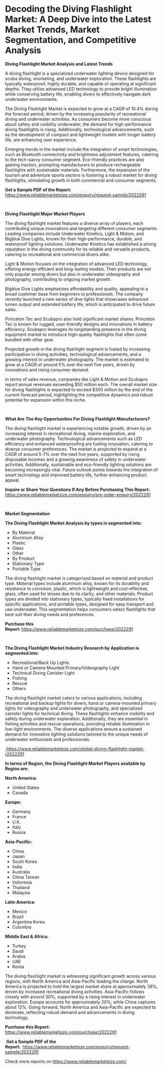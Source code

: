 <p><h1>Decoding the Diving Flashlight Market: A Deep Dive into the Latest Market Trends, Market Segmentation, and Competitive Analysis</h1></p><p><strong>Diving Flashlight Market Analysis and Latest Trends</strong></p>
<p><p>A diving flashlight is a specialized underwater lighting device designed for scuba diving, snorkeling, and underwater exploration. These flashlights are typically waterproof, highly durable, and capable of operating at significant depths. They utilize advanced LED technology to provide bright illumination while conserving battery life, enabling divers to effectively navigate dark underwater environments.</p><p>The Diving Flashlight Market is expected to grow at a CAGR of 10.4% during the forecast period, driven by the increasing popularity of recreational diving and underwater activities. As consumers become more conscious about safety and visibility underwater, the demand for high-performance diving flashlights is rising. Additionally, technological advancements, such as the development of compact and lightweight models with longer battery life, are enhancing user experience.</p><p>Emerging trends in the market include the integration of smart technologies, such as Bluetooth connectivity and brightness adjustment features, catering to the tech-savvy consumer segment. Eco-friendly practices are also gaining traction, prompting manufacturers to produce rechargeable flashlights with sustainable materials. Furthermore, the expansion of the tourism and adventure sports sectors is fostering a robust market for diving flashlights, stimulating growth in both commercial and consumer segments.</p></p>
<p><strong>Get a Sample PDF of the Report:&nbsp;</strong> <a href="https://www.reliablemarketsize.com/enquiry/request-sample/2022291?utm_campaign=2334&utm_medium=2&utm_source=Github&utm_content=ia&utm_term=06042025&utm_id=diving-flashlight">https://www.reliablemarketsize.com/enquiry/request-sample/2022291</a></p>
<p>&nbsp;</p>
<p><strong>Diving Flashlight Major Market Players</strong></p>
<p><p>The diving flashlight market features a diverse array of players, each contributing unique innovations and targeting different consumer segments. Leading companies include Underwater Kinetics, Light & Motion, and Bigblue Dive Lights, known for their high-performance, durable, and waterproof lighting solutions. Underwater Kinetics has established a strong reputation in the diving community for its reliable and versatile products, catering to recreational and commercial divers alike.</p><p>Light & Motion focuses on the integration of advanced LED technology, offering energy-efficient and long-lasting models. Their products are not only popular among divers but also in underwater videography and photography, contributing to ongoing market growth.</p><p>Bigblue Dive Lights emphasizes affordability and quality, appealing to a broad customer base from beginners to professionals. The company recently launched a new series of dive lights that showcases enhanced lumen output and extended battery life, which is anticipated to drive future sales.</p><p>Princeton Tec and Scubapro also hold significant market shares. Princeton Tec is known for rugged, user-friendly designs and innovations in battery efficiency. Scubapro leverages its longstanding presence in the diving equipment market to introduce high-quality flashlights that often come bundled with other gear.</p><p>Projected growth in the diving flashlight segment is fueled by increasing participation in diving activities, technological advancements, and a growing interest in underwater photography. The market is estimated to grow at a CAGR of around 5% over the next five years, driven by innovations and rising consumer demand.</p><p>In terms of sales revenue, companies like Light & Motion and Scubapro report annual revenues exceeding $50 million each. The overall market size for diving flashlights is expected to exceed $300 million by the end of the current forecast period, highlighting the competitive dynamics and robust potential for expansion within this niche.</p></p>
<p>&nbsp;</p>
<p><strong>What Are The Key Opportunities For Diving Flashlight Manufacturers?</strong></p>
<p><p>The diving flashlight market is experiencing notable growth, driven by an increasing interest in recreational diving, marine exploration, and underwater photography. Technological advancements such as LED efficiency and enhanced waterproofing are fueling innovation, catering to diverse consumer preferences. The market is projected to expand at a CAGR of around 5-7% over the next five years, supported by rising disposable incomes and a growing awareness of safety in underwater activities. Additionally, sustainable and eco-friendly lighting solutions are becoming increasingly vital. Future outlook points towards the integration of smart technology and improved battery life, further enhancing product appeal.</p></p>
<p><strong>Inquire or Share Your Questions If Any Before Purchasing This Report:</strong> <a href="https://www.reliablemarketsize.com/enquiry/pre-order-enquiry/2022291?utm_campaign=2334&utm_medium=2&utm_source=Github&utm_content=ia&utm_term=06042025&utm_id=diving-flashlight">https://www.reliablemarketsize.com/enquiry/pre-order-enquiry/2022291</a></p>
<p>&nbsp;</p>
<p><strong>Market Segmentation</strong></p>
<p><strong>The Diving Flashlight Market Analysis by types is segmented into:</strong></p>
<p><ul><li>By Material</li><li>Aluminum Alloy</li><li>Plastic</li><li>Glass</li><li>Other</li><li>By Product</li><li>Stationary Type</li><li>Portable Type</li></ul></p>
<p><p>The diving flashlight market is categorized based on material and product type. Material types include aluminum alloy, known for its durability and resistance to corrosion, plastic, which is lightweight and cost-effective, glass, often used for lenses due to its clarity, and other materials. Product types are divided into stationary types, typically fixed installations for specific applications, and portable types, designed for easy transport and use underwater. This segmentation helps consumers select flashlights that best suit their diving needs and preferences.</p></p>
<p><strong>Purchase this Report:&nbsp;</strong><a href="https://www.reliablemarketsize.com/purchase/2022291?utm_campaign=2334&utm_medium=2&utm_source=Github&utm_content=ia&utm_term=06042025&utm_id=diving-flashlight">https://www.reliablemarketsize.com/purchase/2022291</a></p>
<p>&nbsp;</p>
<p><strong>The Diving Flashlight Market Industry Research by Application is segmented into:</strong></p>
<p><ul><li>Recreational/Back Up Lights</li><li>Hand or Camera Mounted Primary/Videography Light</li><li>Technical Diving Canister Light</li><li>Fishing</li><li>Rescue</li><li>Others</li></ul></p>
<p><p>The diving flashlight market caters to various applications, including recreational and backup lights for divers, hand or camera-mounted primary lights for videography and underwater photography, and specialized canister lights for technical diving. These flashlights enhance visibility and safety during underwater exploration. Additionally, they are essential in fishing activities and rescue operations, providing reliable illumination in low-light environments. The diverse applications ensure a sustained demand for innovative lighting solutions tailored to the unique needs of underwater enthusiasts and professionals.</p></p>
<p><a href="https://www.reliablemarketsize.com/global-diving-flashlight-market-r2022291?utm_campaign=2334&utm_medium=2&utm_source=Github&utm_content=ia&utm_term=06042025&utm_id=diving-flashlight">&nbsp;https://www.reliablemarketsize.com/global-diving-flashlight-market-r2022291</a></p>
<p><strong>In terms of Region, the Diving Flashlight Market Players available by Region are:</strong></p>
<p>
    <p> <strong> North America: </strong>
        <ul>
            <li>United States</li>
            <li>Canada</li>
        </ul>
        </p> 
    <p> <strong> Europe: </strong>
        <ul>
            <li>Germany</li>
            <li>France</li>
            <li>U.K.</li>
            <li>Italy</li>
            <li>Russia</li>
        </ul>
        </p> 
    <p> <strong> Asia-Pacific: </strong>
        <ul>
            <li>China</li>
            <li>Japan</li>
            <li>South Korea</li>
            <li>India</li>
            <li>Australia</li>
            <li>China Taiwan</li>
            <li>Indonesia</li>
            <li>Thailand</li>
            <li>Malaysia</li>
        </ul>
        </p> 
    <p> <strong> Latin America: </strong>
        <ul>
            <li>Mexico</li>
            <li>Brazil</li>
            <li>Argentina Korea</li>
            <li>Colombia</li>
        </ul>
        </p> 
    <p> <strong> Middle East & Africa: </strong>
        <ul>
            <li>Turkey</li>
            <li>Saudi</li>
            <li>Arabia</li>
            <li>UAE</li>
            <li>Korea</li>
        </ul>
    </p>
    </p>
<p><p>The diving flashlight market is witnessing significant growth across various regions, with North America and Asia-Pacific leading the charge. North America is projected to hold the largest market share at approximately 38%, driven by increased recreational diving activities. Asia-Pacific follows closely with around 30%, supported by a rising interest in underwater exploration. Europe accounts for approximately 20%, while China captures about 12%. Going forward, North America and Asia-Pacific are expected to dominate, reflecting robust demand and advancements in diving technology.</p></p>
<p><strong>Purchase this Report: </strong><a href="https://www.reliablemarketsize.com/purchase/2022291?utm_campaign=2334&utm_medium=2&utm_source=Github&utm_content=ia&utm_term=06042025&utm_id=diving-flashlight">https://www.reliablemarketsize.com/purchase/2022291</a></p>
<p>&nbsp;<strong>Get a Sample PDF of the Report:&nbsp;&nbsp;</strong><a href="https://www.reliablemarketsize.com/enquiry/request-sample/2022291?utm_campaign=2334&utm_medium=2&utm_source=Github&utm_content=ia&utm_term=06042025&utm_id=diving-flashlight">https://www.reliablemarketsize.com/enquiry/request-sample/2022291</a></p>
<p><strong></strong></p>
<p>Check more reports on <a href="https://www.reliablemarketsize.com/?utm_campaign=2334&utm_medium=2&utm_source=Github&utm_content=ia&utm_term=06042025&utm_id=diving-flashlight">https://www.reliablemarketsize.com/</a></p>